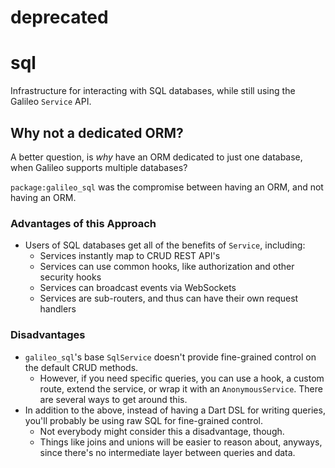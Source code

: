 # deprecated

# sql
Infrastructure for interacting with SQL databases, while still using the Galileo `Service` API.

## Why not a dedicated ORM?
A better question, is *why* have an ORM dedicated to just one database, when Galileo supports multiple databases?

`package:galileo_sql` was the compromise between having an ORM,
and not having an ORM.

### Advantages of this Approach
* Users of SQL databases get all of the benefits of `Service`,
including:
    * Services instantly map to CRUD REST API's
    * Services can use common hooks, like authorization and
    other security hooks
    * Services can broadcast events via WebSockets
    * Services are sub-routers, and thus can have their
    own request handlers

### Disadvantages
* `galileo_sql`'s base `SqlService` doesn't provide fine-grained
control on the default CRUD methods.
    * However, if you need specific queries, you can use a hook,
    a custom route, extend the service, or wrap it with an
    `AnonymousService`. There are several ways to get around
    this.
* In addition to the above, instead of having a Dart DSL
for writing queries, you'll probably be using raw SQL for
fine-grained control.
    * Not everybody might consider this a disadvantage,
    though.
    * Things like joins and unions will be easier to
    reason about, anyways, since there's no intermediate
    layer between queries and data.
